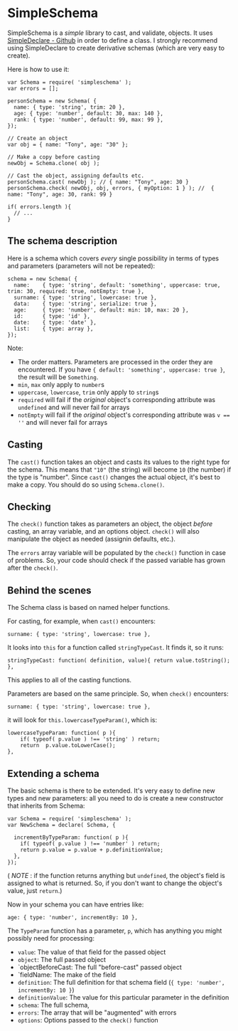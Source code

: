 SimpleSchema
=============

SimpleSchema is a _simple_ library to cast, and validate, objects.
It uses [SimpleDeclare - Github](https://github.com/mercmobily/simpleDeclare) in order to define a class. I strongly recommend using SimpleDeclare to create derivative schemas (which are very easy to create).

Here is how to use it:


    var Schema = require( 'simpleschema' );
    var errors = [];

    personSchema = new Schema( {
      name: { type: 'string', trim: 20 },
      age: { type: 'number', default: 30, max: 140 },
      rank: { type: 'number', default: 99, max: 99 },
    });

    // Create an object
    var obj = { name: "Tony", age: "30" };

    // Make a copy before casting
    newObj = Schema.clone( obj );
    
    // Cast the object, assigning defaults etc.
    personSchema.cast( newObj ); // { name: "Tony", age: 30 } 
    personSchema.check( newObj, obj, errors, { myOption: 1 } ); //  { name: "Tony", age: 30, rank: 99 }
    
    if( errors.length ){
      // ...
    }


## The schema description

Here is a schema which covers _every_ single possibility in terms of types and parameters (parameters will not be repeated):

    schema = new Schema( {
      name:    { type: 'string', default: 'something', uppercase: true, trim: 30, required: true, notEmpty: true },
      surname: { type: 'string', lowercase: true },
      data:    { type: 'string', serialize: true },
      age:     { type: 'number', default: min: 10, max: 20 },
      id:      { type: 'id' },
      date:    { type: 'date' },
      list:    { type: array },
    });

Note:

 * The order matters. Parameters are processed in the order they are encountered. If you have `{ default: 'something', uppercase: true }`, the result will be `Something`.
 * `min`, `max` only apply to `number`s
 * `uppercase`, `lowercase`, `trim` only apply to `string`s
 * `required` will fail if the _original_ object's corresponding attribute was `undefined` and will never fail for arrays
 * `notEmpty` will fail if the _original_ object's corresponding attribute was `v == ''` and will never fail for arrays

## Casting
    
The `cast()` function takes an object and casts its values to the right type for the schema. This means that `"10"` (the string) will become `10` (the number) if the type is "number". Since `cast()` changes the actual object, it's best to make a copy. You should do so using `Schema.clone()`.

## Checking

The `check()` function takes as parameters an object, the object _before_ casting, an array variable, and an options object. `check()` will also manipulate the object as needed (assignin defaults, etc.).

The `errors` array variable will be populated by the `check()` function in case of problems. So, your code should check if the passed variable has grown after the `check()`.


## Behind the scenes

The Schema class is based on named helper functions.

For casting, for example, when `cast()` encounters:

    surname: { type: 'string', lowercase: true },

It looks into `this` for a function called `stringTypeCast`. It finds it, so it runs:

    stringTypeCast: function( definition, value){ return value.toString(); },

This applies to all of the casting functions.

Parameters are based on the same principle. So, when `check()` encounters:
 
    surname: { type: 'string', lowercase: true },

it will look for `this.lowercaseTypeParam()`, which is:

    lowercaseTypeParam: function( p ){
        if( typeof( p.value ) !== 'string' ) return;
        return  p.value.toLowerCase();
    }, 


## Extending a schema

The basic schema is there to be extended. It's very easy to define new types and new parameters: all you need to do is create a new constructor that inherits from Schema:


    var Schema = require( 'simpleschema' );
    var NewSchema = declare( Schema, {

      incrementByTypeParam: function( p ){
        if( typeof( p.value ) !== 'number' ) return;
        return p.value = p.value + p.definitionValue;
      }, 
    });

( _NOTE_ : if the function returns anything but `undefined`, the object's field is assigned to what is returned. So, if you don't want to change the object's value, just `return`.)

Now in your schema you can have entries like:

    age: { type: 'number', incrementBy: 10 },


The `TypeParam` function has a parameter, `p`, which has anything you might possibly need for processing:

 *  `value`: The value of that field for the passed object
 *  `object`: The full passed object
 *  `objectBeforeCast: The full "before-cast" passed object
 *  `fieldName: The make of the field
 *  `definition`: The full definition for that schema field (`{ type: 'number', incrementBy: 10 }`)
 *  `definitionValue`: The value for this particular parameter in the definition
 *  `schema`: The full schema,
 *  `errors`: The array that will be "augmented" with errors
 *  `options`: Options passed to the `check()` function





